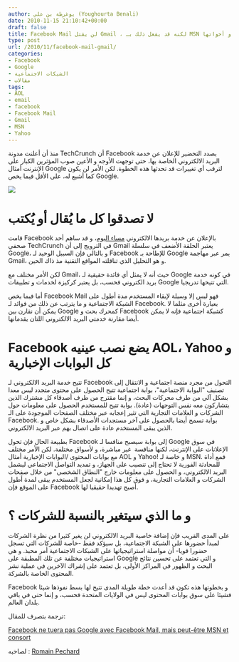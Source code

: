 ```yaml
---
author: يوغرطة بن علي (Youghourta Benali)
date: 2010-11-15 21:10:42+00:00
draft: false
title: Facebook Mail لن يقتل Gmail ، لكنه قد يفعل ذلك بـ MSN و أخواتها
type: post
url: /2010/11/facebook-mail-gmail/
categories:
- Facebook
- Google
- الشبكات الاجتماعية
- مقالات
tags:
- AOL
- email
- facebook
- Facebook Mail
- Gmail
- MSN
- Yahoo
---
```


منذ أن أعلنت مدونة TechCrunch أن Facebook بصدد التحضير للإعلان عن خدمة البريد الالكتروني الخاصة بها، حتى توجهت الأوجه و الأعين صوب المؤثرين الكبار على الإنترنت أمثال Google لترقب أي تغييرات قد تحدثها هذه الخطوة. لكن الأمر لن يكون كما أشيع له، على الأقل فيما يخص Google.

[![](https://www.it-scoop.com/wp-content/uploads/2010/11/Facebook-Email.png)
](https://socialmedia4arab.com/2010/11/facebook-mail-gmail/)

<!-- more -->


# لا تصدقوا كل ما يُقال أو يُكتب


قامت Facebook بالإعلان عن خدمة بريدها الالكتروني [مساء اليوم](https://www.it-scoop.com/2010/11/facebook-email/)، و قد ساهم أحد صحفي TechCrunch في الترويج إلى أن Gmail يعتبر الحلقة الأضعف في سلسلة Google، و بالتالي فإن السبيل الوحيد لـ Facebook للإطاحة بـ Google يمر عبر مهاجمة Gmail، و هو التحليل الذي تناقلته المواقع التقنية مذ ذاك الحين.

لكن الأمر مختلف مع Gmail، حيث أنه لا يمثل أي فائدة حقيقية لـ Google في كونه خدمة بريد الكتروني فحسب، بل يعتبر كركيزة لخدمات و تطبيقات Google التي تتيحها تدريجيا.

أما فيما يخص Facebook Mail فهو ليس إلا وسيلة لإبقاء المستخدم مدة أطول على الشبكة الاجتماعية و ما يترتب عن ذلك من فوائد لـ Facebook. بعبارة أخرى مثلما لا يمكن أن نقارن بين Google كمحرك بحث و Facebook كشبكة اجتماعية فإنه لا يمكن أيضا مقارنة خدمتي البريد الالكتروني اللتان يقدمانها.


# Facebook يضع نصب عينيه AOL، Yahoo و كل البوابات الإخبارية


تتيح خدمة البريد الالكتروني لـ Facebook التحول من مجرد منصة اجتماعية و الانتقال إلى تصنيف "البوابة الاجتماعية"، بوابة اجتماعية تتيح الحصول على محتوى متجدد ليس معدا بشكل آلي من طرف محركات البحث، و إنما مقترح من طرف أصدقاء كل مشترك الذين يتشاركون معه نفس التوجهات (عادة). بوابة تتيح للمستخدم الحصول على معلومات حول الشركات و العلامات التجارية التي تثير إعجابه عبر مختلف الصفحات الموجودة على الـ Facebook. بوابة تسمح أيضا بالحصول على آخر مستجدات الأصدقاء بشكل خاص و الذين يبقى المستخدم عادة على اتصال بهم عبر البريد الالكتروني.

بطبيعة الحال فإن تحول Facebook إلى بوابة سيصبح منافسا لـ Google في سوق الإعلانات على الإنترنت، لكنها منافسة  غير مباشرة، و لأسواق مختلفة. لكن الأمر مختلف مع بوابات المحتوى /البوابات الإخبارية أمثال AOL و Yahoo! و خاصة لـ MSN. فمع أداة للمحادثة الفورية لا تحتاج إلى تنصيب على الجهاز، و تمديد التواصل الاجتماعي ليشمل البريد الالكتروني، و الحصول على معلومات خارج "النطاق الشخصي" من خلال صفحات الشركات و العلامات التجارية، و فوق كل هذا إمكانية لجعل المستخدم يبقى لمدة أطول على الموقع فإن Facebook أصبح تهديدا حقيقيا لها.


# و ما الذي سيتغير بالنسبة للشركات ؟


على المدى القريب فإن إضافة خاصية البريد الالكتروني لن يغير كثيرا من نظرة الشركات لمبدأ حضورها على الشبكة الاجتماعية، بل سيؤكد فقط -خاصة للشركات التي تسجل حضورا قويا- أن مواصلة استراتيجياتها على الشبكات الاجتماعية أمر محبذ. و هي استراتيجيات مختلفة عن تلك المطبقة على Google و التي تعتمد على تحسين نتائج البحث و الظهور في المراكز الأولى، بل تعتمد على إشراك الآخرين في عملية نشر المحتوى الخاصة بالشركة.

Facebook و بخطوتها هذه تكون قد أعدت خطة طويلة المدى تتيح لها بسط نفوذها شيئا فشيئا على سوق بوابات المحتوى ليس في الولايات المتحدة فحسب، و إنما حتى في باقي بلدان العالم.

ترجمة بتصرف للمقال:

[Facebook ne tuera pas Google avec Facebook Mail, mais peut-être MSN et consort](http://www.weqli.com/actualite/facebook-ne-tuera-pas-google-avec-facebook-mail-mais-peut-etre-msn-et-consort/?utm_source=feedburner&utm_medium=feed&utm_campaign=Feed%3A+Weqli+%28Weqli%29)

لصاحبه : [Romain Pechard](http://twitter.com/pechard)
